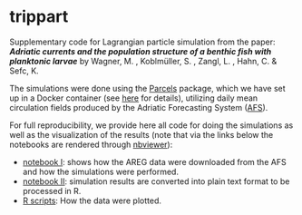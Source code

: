 # trippart

Supplementary code for Lagrangian particle simulation from the paper: ___Adriatic currents and the population structure of a benthic fish with planktonic larvae___ by Wagner, M. , Koblmüller, S. , Zangl, L. , Hahn, C. & Sefc, K.

The simulations were done using the [Parcels](http://oceanparcels.org/) package, which we have set up in a Docker container (see [here](https://github.com/chrishah/parcels-jupyter-notebook-docker) for details), utilizing daily mean circulation fields produced by the Adriatic Forecasting System ([AFS](http://oceanlab.cmcc.it/afs/)). 

For full reproducibility, we provide here all code for doing the simulations as well as the visualization of the results (note that via the links below the notebooks are rendered through [nbviewer](https://nbviewer.jupyter.org/)):
 - [notebook I](https://nbviewer.jupyter.org/github/chrishah/trippart/blob/master/code/simulations/simu.ipynb): shows how the AREG data were downloaded from the AFS and how the simulations were performed.
 - [notebook II](https://nbviewer.jupyter.org/github/chrishah/trippart/blob/master/code/simulations/extract_data.ipynb): simulation results are converted into plain text format to be processed in R.
 - [R scripts](https://github.com/chrishah/trippart/tree/master/code/visualization): How the data were plotted.


